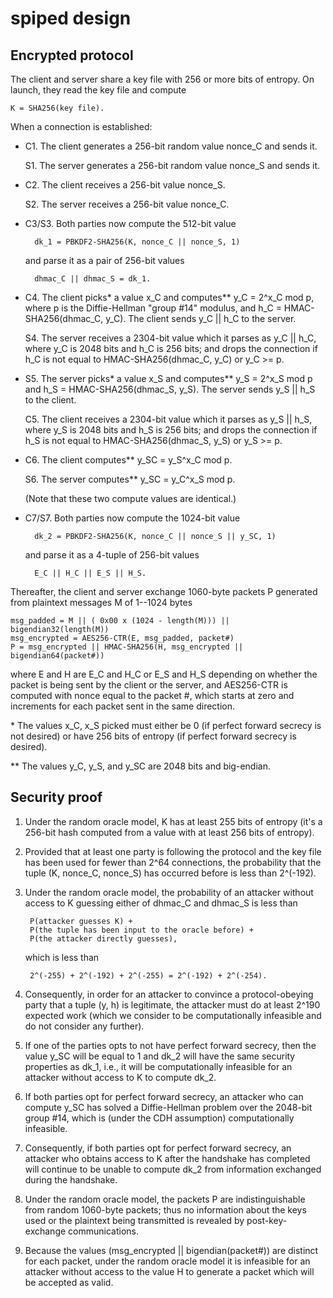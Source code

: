 spiped design
=============

Encrypted protocol
------------------

The client and server share a key file with 256 or more bits of entropy.  On
launch, they read the key file and compute

    K = SHA256(key file).

When a connection is established:

- C1. The client generates a 256-bit random value nonce_C and sends it.

  S1. The server generates a 256-bit random value nonce_S and sends it.

- C2. The client receives a 256-bit value nonce_S.

  S2. The server receives a 256-bit value nonce_C.

- C3/S3. Both parties now compute the 512-bit value

        dk_1 = PBKDF2-SHA256(K, nonce_C || nonce_S, 1)

    and parse it as a pair of 256-bit values

        dhmac_C || dhmac_S = dk_1.

- C4. The client picks* a value x_C and computes** y_C = 2^x_C mod p, where p
    is the Diffie-Hellman "group #14" modulus, and h_C = HMAC-SHA256(dhmac_C,
    y_C).  The client sends y_C || h_C to the server.

    S4. The server receives a 2304-bit value which it parses as y_C || h_C,
    where y_C is 2048 bits and h_C is 256 bits; and drops the connection if
    h_C is not equal to HMAC-SHA256(dhmac_C, y_C) or y_C >= p.

- S5. The server picks\* a value x_S and computes\*\* y_S = 2^x_S mod p and
    h_S = HMAC-SHA256(dhmac_S, y_S).  The server sends y_S || h_S to the
    client.

    C5. The client receives a 2304-bit value which it parses as y_S || h_S,
    where y_S is 2048 bits and h_S is 256 bits; and drops the connection if
    h_S is not equal to HMAC-SHA256(dhmac_S, y_S) or y_S >= p.

- C6. The client computes\*\* y_SC = y_S^x_C mod p.

    S6. The server computes\*\* y_SC = y_C^x_S mod p.

    (Note that these two compute values are identical.)

- C7/S7. Both parties now compute the 1024-bit value

        dk_2 = PBKDF2-SHA256(K, nonce_C || nonce_S || y_SC, 1)

    and parse it as a 4-tuple of 256-bit values

        E_C || H_C || E_S || H_S.

Thereafter, the client and server exchange 1060-byte packets P generated from
plaintext messages M of 1--1024 bytes

    msg_padded = M || ( 0x00 x (1024 - length(M))) || bigendian32(length(M))
    msg_encrypted = AES256-CTR(E, msg_padded, packet#)
    P = msg_encrypted || HMAC-SHA256(H, msg_encrypted || bigendian64(packet#))

where E and H are E_C and H_C or E_S and H_S depending on whether the packet
is being sent by the client or the server, and AES256-CTR is computed with
nonce equal to the packet #, which starts at zero and increments for each
packet sent in the same direction.

\* The values x_C, x_S picked must either be 0 (if perfect forward secrecy is
not desired) or have 256 bits of entropy (if perfect forward secrecy is
desired).

\*\* The values y_C, y_S, and y_SC are 2048 bits and big-endian.


Security proof
--------------

1. Under the random oracle model, K has at least 255 bits of entropy (it's a
    256-bit hash computed from a value with at least 256 bits of entropy).

2. Provided that at least one party is following the protocol and the key file
    has been used for fewer than 2^64 connections, the probability that the
    tuple (K, nonce_C, nonce_S) has occurred before is less than 2^(-192).

3. Under the random oracle model, the probability of an attacker without
    access to K guessing either of dhmac_C and dhmac_S is less than

        P(attacker guesses K) +
        P(the tuple has been input to the oracle before) +
        P(the attacker directly guesses),

    which is less than

        2^(-255) + 2^(-192) + 2^(-255) = 2^(-192) + 2^(-254).

4. Consequently, in order for an attacker to convince a protocol-obeying party
    that a tuple (y, h) is legitimate, the attacker must do at least 2^190
    expected work (which we consider to be computationally infeasible and do
    not consider any further).

5. If one of the parties opts to not have perfect forward secrecy, then the
    value y_SC will be equal to 1 and dk_2 will have the same security
    properties as dk_1, i.e., it will be computationally infeasible for an
    attacker without access to K to compute dk_2.

6. If both parties opt for perfect forward secrecy, an attacker who can
    compute y_SC has solved a Diffie-Hellman problem over the 2048-bit
    group #14, which is (under the CDH assumption) computationally infeasible.

7. Consequently, if both parties opt for perfect forward secrecy, an attacker
    who obtains access to K after the handshake has completed will continue to
    be unable to compute dk_2 from information exchanged during the handshake.

8. Under the random oracle model, the packets P are indistinguishable from
    random 1060-byte packets; thus no information about the keys used or the
    plaintext being transmitted is revealed by post-key-exchange
    communications.

9. Because the values (msg_encrypted || bigendian(packet#)) are distinct for
    each packet, under the random oracle model it is infeasible for an
    attacker without access to the value H to generate a packet which will be
    accepted as valid.
